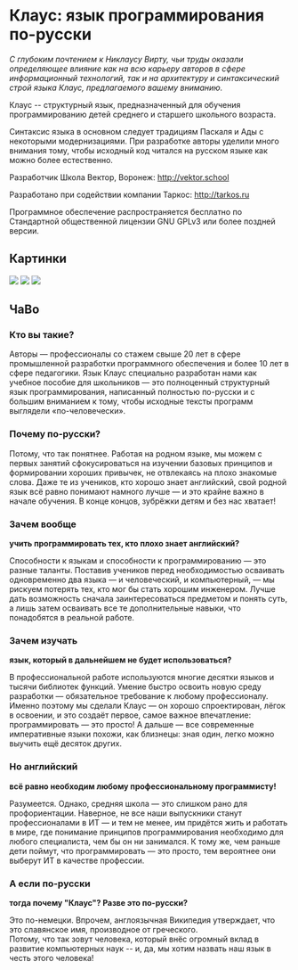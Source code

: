 # Клаус: язык программирования по-русски
*С глубоким почтением к Никлаусу Вирту, чьи труды оказали определяющее влияние как на всю карьеру авторов в сфере информационный технологий, так и на архитектуру и синтаксический строй языка Клаус, предлагаемого вашему вниманию.*

Клаус -- структурный язык, предназначенный для обучения программированию детей среднего и старшего школьного возраста.

Синтаксис языка в основном следует традициям Паскаля и Ады с некоторыми модернизациями. При разработке авторы уделили много внимания тому, чтобы исходный код читался на русском языке как можно более естественно.

Разработчик Школа Вектор, Воронеж: http://vektor.school

Разработано при содействии компании Таркос: http://tarkos.ru

Программное обеспечение распространяется бесплатно по Стандартной общественной лицензии GNU GPLv3 или более поздней версии.

## Картинки

![](https://gitflic.ru/project/czaerlag/klauslang/blob/raw?file=doc%2Fscr1.png)
![](https://gitflic.ru/project/czaerlag/klauslang/blob/raw?file=doc%2Fscr2.png)
![](https://gitflic.ru/project/czaerlag/klauslang/blob/raw?file=doc%2Fscr3.png)

## ЧаВо

### Кто вы такие?

Авторы — профессионалы со стажем свыше 20 лет в сфере промышленной разработки программного обеспечения и более 10 лет в сфере педагогики. Язык Клаус специально разработан нами как учебное пособие для школьников — это полноценный структурный язык программирования, написанный полностью по-русски и с большим вниманием к тому, чтобы исходные тексты программ выглядели «по-человечески».

### Почему по-русски?

Потому, что так понятнее. Работая на родном языке, мы можем с первых занятий сфокусироваться на изучении базовых принципов и формировании хороших привычек, не отвлекаясь на плохо знакомые слова. Даже те из учеников, кто хорошо знает английский, свой родной язык всё равно понимают намного лучше — и это крайне важно в начале обучения. В конце концов, зубрёжки детям и без нас хватает!

### Зачем вообще
**учить программировать тех, кто плохо знает английский?**

Способности к языкам и способности к программированию — это разные таланты. Поставив учеников перед необходимостью осваивать одновременно два языка — и человеческий, и компьютерный, — мы рискуем потерять тех, кто мог бы стать хорошим инженером. Лучше дать возможность сначала заинтересоваться предметом и понять суть, а лишь затем осваивать все те дополнительные навыки, что понадобятся в реальной работе.

### Зачем изучать
**язык, который в дальнейшем не будет использоваться?**

В профессиональной работе используются многие десятки языков и тысячи библиотек функций. Умение быстро освоить новую среду разработки — обязательное требование к любому профессионалу. Именно поэтому мы сделали Клаус — он хорошо спроектирован, лёгок в освоении, и это создаёт первое, самое важное впечатление: программировать — это просто! А дальше — все современные императивные языки похожи, как близнецы: зная один, легко можно выучить ещё десяток других.

### Но английский
**всё равно необходим любому профессиональному программисту!**

Разумеется. Однако, средняя школа — это слишком рано для профориентации. Наверное, не все наши выпускники станут профессионалами в ИТ — и тем не менее, им придётся жить и работать в мире, где понимание принципов программирования необходимо для любого специалиста, чем бы он ни занимался. К тому же, чем раньше дети поймут, что программировать — это просто, тем вероятнее они выберут ИТ в качестве профессии.

### А если по-русски
**тогда почему "Клаус"? Разве это по-русски?**

Это по-немецки. Впрочем, англоязычная Википедия утверждает, что это славянское имя, производное от греческого.<br>
Потому, что так зовут человека, который внёс огромный вклад в развитие компьютерных наук -- и, да, мы хотим назвать наш язык в честь этого человека!
